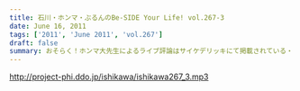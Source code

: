 ```yaml
---
title: 石川・ホンマ・ぶるんのBe-SIDE Your Life! vol.267-3
date: June 16, 2011
tags: ['2011', 'June 2011', 'vol.267']
draft: false
summary: おそらく！ホンマ大先生によるライブ評論はサイケデリッキにて掲載されている・・・でしょうか！？やたらと「氷室」さんと「布袋」さんを間違えたことにマジ反省していました～～NAMAE
---
```


http://project-phi.ddo.jp/ishikawa/ishikawa267_3.mp3
